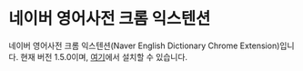 네이버 영어사전 크롬 익스텐션
=============================

네이버 영어사전 크롬 익스텐션(Naver English Dictionary Chrome Extension)입니다.
현재 버전 1.5.0이며, [여기]("https://chrome.google.com/webstore/detail/jfibpeiddefellcfgnijpcpddoimbdij")에서 설치할 수 있습니다.


